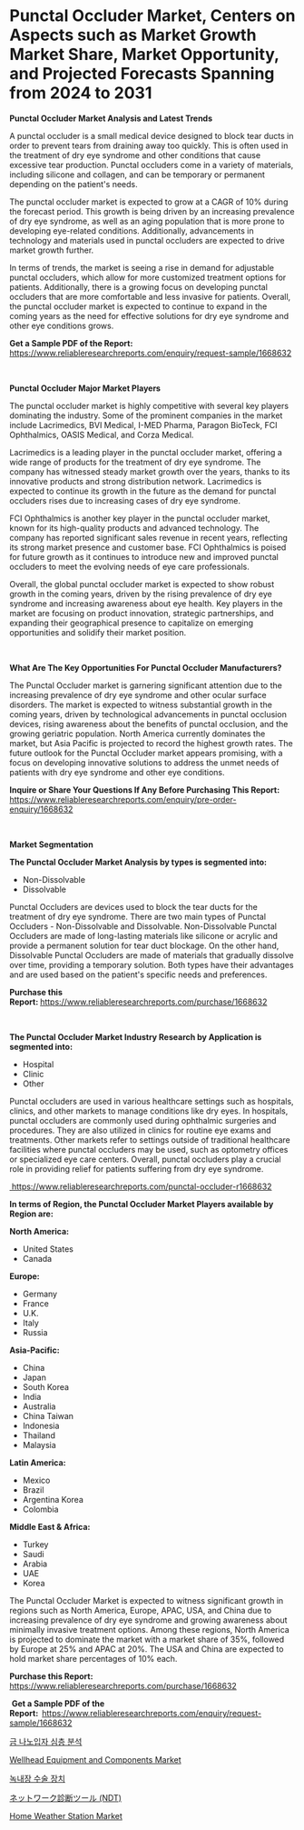<p><h1>Punctal Occluder Market, Centers on Aspects such as Market Growth Market Share, Market Opportunity, and Projected Forecasts Spanning from 2024 to 2031</h1></p><p><strong>Punctal Occluder Market Analysis and Latest Trends</strong></p>
<p><p>A punctal occluder is a small medical device designed to block tear ducts in order to prevent tears from draining away too quickly. This is often used in the treatment of dry eye syndrome and other conditions that cause excessive tear production. Punctal occluders come in a variety of materials, including silicone and collagen, and can be temporary or permanent depending on the patient's needs.</p><p>The punctal occluder market is expected to grow at a CAGR of 10% during the forecast period. This growth is being driven by an increasing prevalence of dry eye syndrome, as well as an aging population that is more prone to developing eye-related conditions. Additionally, advancements in technology and materials used in punctal occluders are expected to drive market growth further.</p><p>In terms of trends, the market is seeing a rise in demand for adjustable punctal occluders, which allow for more customized treatment options for patients. Additionally, there is a growing focus on developing punctal occluders that are more comfortable and less invasive for patients. Overall, the punctal occluder market is expected to continue to expand in the coming years as the need for effective solutions for dry eye syndrome and other eye conditions grows.</p></p>
<p><strong>Get a Sample PDF of the Report:&nbsp;</strong> <a href="https://www.reliableresearchreports.com/enquiry/request-sample/1668632">https://www.reliableresearchreports.com/enquiry/request-sample/1668632</a></p>
<p>&nbsp;</p>
<p><strong>Punctal Occluder Major Market Players</strong></p>
<p><p>The punctal occluder market is highly competitive with several key players dominating the industry. Some of the prominent companies in the market include Lacrimedics, BVI Medical, I-MED Pharma, Paragon BioTeck, FCI Ophthalmics, OASIS Medical, and Corza Medical.</p><p>Lacrimedics is a leading player in the punctal occluder market, offering a wide range of products for the treatment of dry eye syndrome. The company has witnessed steady market growth over the years, thanks to its innovative products and strong distribution network. Lacrimedics is expected to continue its growth in the future as the demand for punctal occluders rises due to increasing cases of dry eye syndrome.</p><p>FCI Ophthalmics is another key player in the punctal occluder market, known for its high-quality products and advanced technology. The company has reported significant sales revenue in recent years, reflecting its strong market presence and customer base. FCI Ophthalmics is poised for future growth as it continues to introduce new and improved punctal occluders to meet the evolving needs of eye care professionals.</p><p>Overall, the global punctal occluder market is expected to show robust growth in the coming years, driven by the rising prevalence of dry eye syndrome and increasing awareness about eye health. Key players in the market are focusing on product innovation, strategic partnerships, and expanding their geographical presence to capitalize on emerging opportunities and solidify their market position.</p></p>
<p>&nbsp;</p>
<p><strong>What Are The Key Opportunities For Punctal Occluder Manufacturers?</strong></p>
<p><p>The Punctal Occluder market is garnering significant attention due to the increasing prevalence of dry eye syndrome and other ocular surface disorders. The market is expected to witness substantial growth in the coming years, driven by technological advancements in punctal occlusion devices, rising awareness about the benefits of punctal occlusion, and the growing geriatric population. North America currently dominates the market, but Asia Pacific is projected to record the highest growth rates. The future outlook for the Punctal Occluder market appears promising, with a focus on developing innovative solutions to address the unmet needs of patients with dry eye syndrome and other eye conditions.</p></p>
<p><strong>Inquire or Share Your Questions If Any Before Purchasing This Report:</strong> <a href="https://www.reliableresearchreports.com/enquiry/pre-order-enquiry/1668632">https://www.reliableresearchreports.com/enquiry/pre-order-enquiry/1668632</a></p>
<p>&nbsp;</p>
<p><strong>Market Segmentation</strong></p>
<p><strong>The Punctal Occluder Market Analysis by types is segmented into:</strong></p>
<p><ul><li>Non-Dissolvable</li><li>Dissolvable</li></ul></p>
<p><p>Punctal Occluders are devices used to block the tear ducts for the treatment of dry eye syndrome. There are two main types of Punctal Occluders - Non-Dissolvable and Dissolvable. Non-Dissolvable Punctal Occluders are made of long-lasting materials like silicone or acrylic and provide a permanent solution for tear duct blockage. On the other hand, Dissolvable Punctal Occluders are made of materials that gradually dissolve over time, providing a temporary solution. Both types have their advantages and are used based on the patient's specific needs and preferences.</p></p>
<p><strong>Purchase this Report:&nbsp;</strong><a href="https://www.reliableresearchreports.com/purchase/1668632">https://www.reliableresearchreports.com/purchase/1668632</a></p>
<p>&nbsp;</p>
<p><strong>The Punctal Occluder Market Industry Research by Application is segmented into:</strong></p>
<p><ul><li>Hospital</li><li>Clinic</li><li>Other</li></ul></p>
<p><p>Punctal occluders are used in various healthcare settings such as hospitals, clinics, and other markets to manage conditions like dry eyes. In hospitals, punctal occluders are commonly used during ophthalmic surgeries and procedures. They are also utilized in clinics for routine eye exams and treatments. Other markets refer to settings outside of traditional healthcare facilities where punctal occluders may be used, such as optometry offices or specialized eye care centers. Overall, punctal occluders play a crucial role in providing relief for patients suffering from dry eye syndrome.</p></p>
<p><a href="https://www.reliableresearchreports.com/punctal-occluder-r1668632">&nbsp;https://www.reliableresearchreports.com/punctal-occluder-r1668632</a></p>
<p><strong>In terms of Region, the Punctal Occluder Market Players available by Region are:</strong></p>
<p>
    <p> <strong> North America: </strong>
        <ul>
            <li>United States</li>
            <li>Canada</li>
        </ul>
        </p> 
    <p> <strong> Europe: </strong>
        <ul>
            <li>Germany</li>
            <li>France</li>
            <li>U.K.</li>
            <li>Italy</li>
            <li>Russia</li>
        </ul>
        </p> 
    <p> <strong> Asia-Pacific: </strong>
        <ul>
            <li>China</li>
            <li>Japan</li>
            <li>South Korea</li>
            <li>India</li>
            <li>Australia</li>
            <li>China Taiwan</li>
            <li>Indonesia</li>
            <li>Thailand</li>
            <li>Malaysia</li>
        </ul>
        </p> 
    <p> <strong> Latin America: </strong>
        <ul>
            <li>Mexico</li>
            <li>Brazil</li>
            <li>Argentina Korea</li>
            <li>Colombia</li>
        </ul>
        </p> 
    <p> <strong> Middle East & Africa: </strong>
        <ul>
            <li>Turkey</li>
            <li>Saudi</li>
            <li>Arabia</li>
            <li>UAE</li>
            <li>Korea</li>
        </ul>
    </p>
    </p>
<p><p>The Punctal Occluder Market is expected to witness significant growth in regions such as North America, Europe, APAC, USA, and China due to increasing prevalence of dry eye syndrome and growing awareness about minimally invasive treatment options. Among these regions, North America is projected to dominate the market with a market share of 35%, followed by Europe at 25% and APAC at 20%. The USA and China are expected to hold market share percentages of 10% each.</p></p>
<p><strong>Purchase this Report: </strong><a href="https://www.reliableresearchreports.com/purchase/1668632">https://www.reliableresearchreports.com/purchase/1668632</a></p>
<p>&nbsp;<strong>Get a Sample PDF of the Report:&nbsp;&nbsp;</strong><a href="https://www.reliableresearchreports.com/enquiry/request-sample/1668632">https://www.reliableresearchreports.com/enquiry/request-sample/1668632</a></p>
<p><strong></strong></p>
<p><p><a href="https://github.com/bvubpqd5241630/Market-Research-Report-List-3/blob/main/5778524181201.md">금 나노입자 심층 분석</a></p><p><a href="https://github.com/mooaaztarek/Market-Research-Report-List-1/blob/main/wellhead-equipment-and-components-market.md">Wellhead Equipment and Components Market</a></p><p><a href="https://github.com/ThomasElmes2022/Market-Research-Report-List-1/blob/main/1902813181200.md">녹내장 수술 장치</a></p><p><a href="https://github.com/CarlieShields/Market-Research-Report-List-1/blob/main/5532014167709.md">ネットワーク診断ツール (NDT)</a></p><p><a href="https://issuu.com/reportprime-2/docs/home-weather-station-market-size-2030.pptx">Home Weather Station Market</a></p></p>